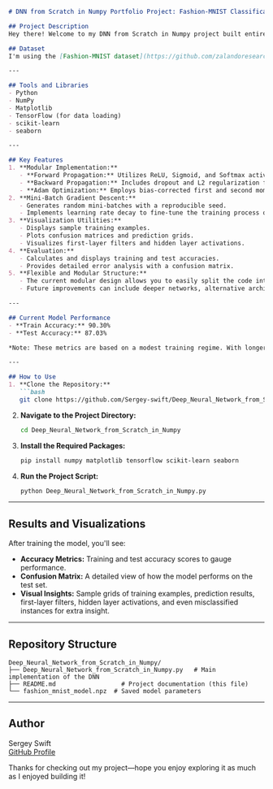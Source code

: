 ```markdown
# DNN from Scratch in Numpy Portfolio Project: Fashion-MNIST Classification

## Project Description
Hey there! Welcome to my DNN from Scratch in Numpy project built entirely from scratch using NumPy. This project is a hands-on demonstration of how I implement DNN fundamentals—from forward propagation and dropout to L2 regularization and Adam optimization. I applied this model to the Fashion-MNIST dataset to classify fashion items, showcasing my journey from concept to code.

## Dataset
I'm using the [Fashion-MNIST dataset](https://github.com/zalandoresearch/fashion-mnist), which consists of 60,000 training images and 10,000 test images of clothing items (think sneakers, shirts, bags, etc.). Each image is a 28x28 grayscale picture that packs a lot of style into a small frame.

---

## Tools and Libraries
- Python
- NumPy
- Matplotlib
- TensorFlow (for data loading)
- scikit-learn
- seaborn

---

## Key Features
1. **Modular Implementation:**
   - **Forward Propagation:** Utilizes ReLU, Sigmoid, and Softmax activations.
   - **Backward Propagation:** Includes dropout and L2 regularization for robust learning.
   - **Adam Optimization:** Employs bias-corrected first and second moment estimates for smooth training.
2. **Mini-Batch Gradient Descent:**
   - Generates random mini-batches with a reproducible seed.
   - Implements learning rate decay to fine-tune the training process over epochs.
3. **Visualization Utilities:**
   - Displays sample training examples.
   - Plots confusion matrices and prediction grids.
   - Visualizes first-layer filters and hidden layer activations.
4. **Evaluation:**
   - Calculates and displays training and test accuracies.
   - Provides detailed error analysis with a confusion matrix.
5. **Flexible and Modular Structure:**
   - The current modular design allows you to easily split the code into separate files or modify the architecture with only minor changes to the main function.
   - Future improvements can include deeper networks, alternative architectures, or hyperparameter fine-tuning with minimal refactoring.

---

## Current Model Performance
- **Train Accuracy:** 90.30%
- **Test Accuracy:** 87.03%

*Note: These metrics are based on a modest training regime. With longer training and further hyperparameter fine-tuning, the model can achieve even better results.*

---

## How to Use
1. **Clone the Repository:**
   ```bash
   git clone https://github.com/Sergey-swift/Deep_Neural_Network_from_Scratch_in_Numpy.git
   ```
2. **Navigate to the Project Directory:**
   ```bash
   cd Deep_Neural_Network_from_Scratch_in_Numpy
   ```
3. **Install the Required Packages:**
   ```bash
   pip install numpy matplotlib tensorflow scikit-learn seaborn
   ```
4. **Run the Project Script:**
   ```bash
   python Deep_Neural_Network_from_Scratch_in_Numpy.py
   ```

---

## Results and Visualizations
After training the model, you'll see:
- **Accuracy Metrics:** Training and test accuracy scores to gauge performance.
- **Confusion Matrix:** A detailed view of how the model performs on the test set.
- **Visual Insights:** Sample grids of training examples, prediction results, first-layer filters, hidden layer activations, and even misclassified instances for extra insight.

---

## Repository Structure
```
Deep_Neural_Network_from_Scratch_in_Numpy/
├── Deep_Neural_Network_from_Scratch_in_Numpy.py   # Main implementation of the DNN
├── README.md                  # Project documentation (this file)
└── fashion_mnist_model.npz  # Saved model parameters
```

---

## Author
Sergey Swift   
[GitHub Profile](https://github.com/Sergey-swift)

Thanks for checking out my project—hope you enjoy exploring it as much as I enjoyed building it!
```